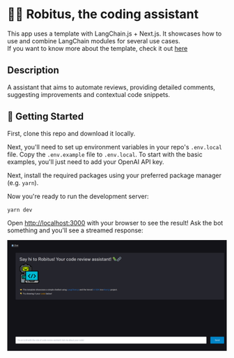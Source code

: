 # 🦜️🔗 Robitus, the coding assistant

This app uses a template with LangChain.js + Next.js. It showcases how to use and combine LangChain modules for several
use cases. <br>
If you want to know more about the template, check it out [here](https://github.com/langchain-ai/langchain-nextjs-template)

## Description 

A assistant that aims to automate reviews, providing detailed comments, suggesting improvements and contextual code snippets.

## 🚀 Getting Started

First, clone this repo and download it locally.

Next, you'll need to set up environment variables in your repo's `.env.local` file. Copy the `.env.example` file to `.env.local`.
To start with the basic examples, you'll just need to add your OpenAI API key.

Next, install the required packages using your preferred package manager (e.g. `yarn`).

Now you're ready to run the development server:

```bash
yarn dev
```

Open [http://localhost:3000](http://localhost:3000) with your browser to see the result! Ask the bot something and you'll see a streamed response:

![A streaming conversation between the user and the AI](/public/images/Robitus.png)



